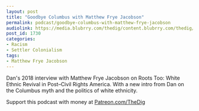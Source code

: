 ```yaml
---
layout: post
title: "Goodbye Columbus with Matthew Frye Jacobson"
permalink: podcast/goodbye-columbus-with-matthew-frye-jacobson
audiolink: https://media.blubrry.com/thedig/content.blubrry.com/thedig/The_Dig-EP_266-Jacobson.mp3
post_id: 1730
categories: 
- Racism
- Settler Colonialism
tags: 
- Matthew Frye Jacobson
---
```


Dan's 2018 interview with Matthew Frye Jacobson on 
Roots Too: White Ethnic Revival in Post–Civil Rights America. With a new intro from Dan on the Columbus myth and the politics of white ethnicity.

Support this podcast with money at 
[Patreon.com/TheDig](https://Patreon.com/TheDig)